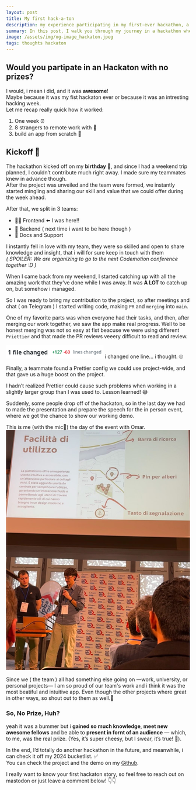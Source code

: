 ```yaml
---
layout: post
title: My first hack-a-ton
description: my experience participating in my first-ever hackathon, a week-long, prize-free event that turned out to be an unforgettable adventure!
summary: In this post, I walk you through my journey in a hackathon where, even though there were no prizes, the experience was worth every moment. I share what it was like kicking off the event on my birthday, getting to know my talented teammates, catching up on missed work, and tackling unexpected coding challenges like configuring Prettier for smoother collaboration. By the end of the week, we presented our project in person, and I realized that the real prize was all I’d learned, the connections I’d made, and the thrill of building something together from scratch.
image: /assets/img/og-image_hackaton.jpeg
tags: thoughts hackaton
---
```


## Would you partipate in an Hackaton with no prizes?

I would, i mean i did, and it was **awesome**!<br>
Maybe because it was my fist hackaton ever or because it was an intresting hacking week.<br>
Let me recap really quick how it worked:
  1. One week  ⏰
  2. 8 strangers to remote work with 👥
  3. build an app from scratch 🚀

## Kickoff 🎉

The hackathon kicked off on my **birthday** 🎂, and since I had a weekend trip planned, I couldn’t contribute much right away. I made sure my teammates knew in advance though.<br>
After the project was unveiled and the team were formed, we instantly started mingling and sharing our skill and value that we could offer during the week ahead.


After that, we split in 3 teams:
- 👨‍💻 Frontend ⬅️ I was here!!
- 🔧 Backend ( next time i want to be here though )
- 📜 Docs and Support
    
I instantly fell in love with my team, they were so skilled and open to share knowledge and insight, that i will for sure keep in touch with them <br>*( SPOILER: We are organizing to go to the next Codemotion conference together :D )*

When I came back from my weekend, I started catching up with all the amazing work that they've done while I was away. It was **A LOT** to catch up on, but somehow i managed.

So I was ready to bring my contribution to the project, so after meetings and chat ( on Telegram ) I started writing code, making `PR` and `merging` into `main`.


One of my favorite parts was when everyone had their tasks, and then, after merging our work together, we saw the app make real progress.
Well to be honest merging was not so easy at fist beacuse we were using different `Priettier` and that made the PR reviews veeery difficult to read and review. 


![i changed one line, i thought](/assets/img/diff_changes.png)
i changed one line... i thought. 🙄

Finally, a teammate found a Prettier config we could use project-wide, and that gave us a huge boost on the project.

I hadn’t realized Prettier could cause such problems when working in a slightly larger group than I was used to. Lesson learned! 😅

Suddenly, some people drop off of the hackaton, so in the last day we had to made the presentation and prepare the speech for the in person event, where we got the chance to show our working demo.

This is me (with the mic🎤) the day of the event with Omar.
![Me speaking](/assets/img/hackaton.jpg)

Since we ( the team ) all had something else going on —work, university, or personal projects— I am so proud of our team's work and i think it was the most beatiful and intuitive app. Even though the other projects where great in other ways, so shout out to them as well.👏

### So, No Prize, Huh?
yeah it was a bummer but i **gained so much knowledge**, **meet new awesome fellows** and be able to **present in fornt of an audience** — which, to me, was the real prize. (Yes, it’s super cheesy, but I swear, it’s true! 🥲).

In the end,  I’d totally do another hackathon in the future, and meanwhile, i can check it off my 2024 bucketlist. ✅ <br>
You can check the project and the demo on my [Github](https://github.com/DavideBri/Botanica).


I really want to know your first hackaton story, so feel free to reach out on mastodon or just leave a comment below! 👇👇
